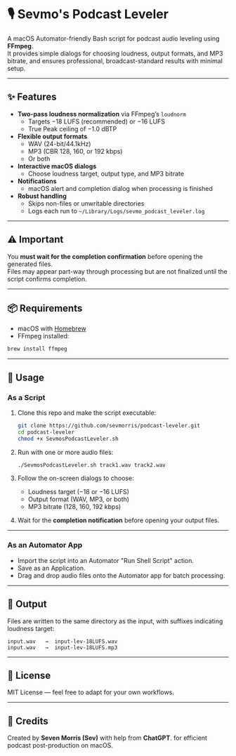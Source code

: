 # 🎙️ Sevmo's Podcast Leveler

A macOS Automator-friendly Bash script for podcast audio leveling using **FFmpeg**.  
It provides simple dialogs for choosing loudness, output formats, and MP3 bitrate, and ensures professional, broadcast-standard results with minimal setup.

---

## ✨ Features
- **Two-pass loudness normalization** via FFmpeg’s `loudnorm`
  - Targets −18 LUFS (recommended) or −16 LUFS
  - True Peak ceiling of −1.0 dBTP
- **Flexible output formats**
  - WAV (24-bit/44.1kHz)
  - MP3 (CBR 128, 160, or 192 kbps)
  - Or both
- **Interactive macOS dialogs**
  - Choose loudness target, output type, and MP3 bitrate
- **Notifications**
  - macOS alert and completion dialog when processing is finished
- **Robust handling**
  - Skips non-files or unwritable directories
  - Logs each run to `~/Library/Logs/sevmo_podcast_leveler.log`

---

## ⚠️ Important
You **must wait for the completion confirmation** before opening the generated files.  
Files may appear part-way through processing but are not finalized until the script confirms completion.

---

## 📦 Requirements
- macOS with [Homebrew](https://brew.sh/)
- FFmpeg installed:

```bash
brew install ffmpeg
```

---

## 🚀 Usage

### As a Script
1. Clone this repo and make the script executable:

   ```bash
   git clone https://github.com/sevmorris/podcast-leveler.git
   cd podcast-leveler
   chmod +x SevmosPodcastLeveler.sh
   ```

2. Run with one or more audio files:

   ```bash
   ./SevmosPodcastLeveler.sh track1.wav track2.wav
   ```

3. Follow the on-screen dialogs to choose:
   - Loudness target (−18 or −16 LUFS)
   - Output format (WAV, MP3, or both)
   - MP3 bitrate (128, 160, 192 kbps)

4. Wait for the **completion notification** before opening your output files.

---

### As an Automator App
- Import the script into an Automator "Run Shell Script" action.
- Save as an Application.
- Drag and drop audio files onto the Automator app for batch processing.

---

## 📂 Output
Files are written to the same directory as the input, with suffixes indicating loudness target:

```
input.wav   →  input-lev-18LUFS.wav
input.wav   →  input-lev-18LUFS.mp3
```

---

## 📝 License
MIT License — feel free to adapt for your own workflows.

---

## 🙌 Credits
Created by **Seven Morris (Sev)**  with help from **ChatGPT**. 
for efficient podcast post-production on macOS.
